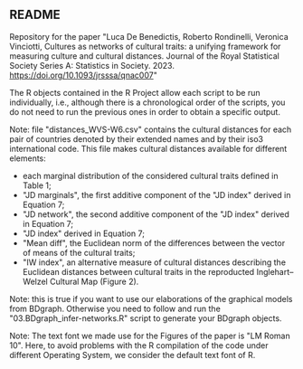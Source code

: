 ## README

Repository for the paper "Luca De Benedictis, Roberto Rondinelli, Veronica Vinciotti, Cultures as networks of cultural traits: a unifying framework for measuring culture and cultural distances. Journal of the Royal Statistical Society Series A: Statistics in Society. 2023. https://doi.org/10.1093/jrsssa/qnac007"

The R objects contained in the R Project allow each script to be run individually, i.e., although there is a chronological order of the scripts, you do not need to run the previous ones in order to obtain a specific output.

Note: file "distances_WVS-W6.csv" contains the cultural distances for each pair of countries denoted by their extended names and by their iso3 international code. This file makes cultural distances available for different elements:
- each marginal distribution of the considered cultural traits defined in Table 1;
- "JD marginals", the first additive component of the "JD index" derived in Equation 7;
- "JD network", the second additive component of the "JD index" derived in Equation 7;
- "JD index" derived in Equation 7;
- "Mean diff", the Euclidean norm of the differences between the vector of means of the cultural traits;
- "IW index", an alternative measure of cultural distances describing the Euclidean distances between cultural traits in the reproducted Inglehart–Welzel Cultural Map (Figure 2).

Note: this is true if you want to use our elaborations of the graphical models from BDgraph. Otherwise you need to follow and run the "03.BDgraph_infer-networks.R" script to generate your BDgraph objects. 

Note: The text font we made use for the Figures of the paper is "LM Roman 10". Here, to avoid problems with the R compilation of the code under different Operating System, we consider the default text font of R.
